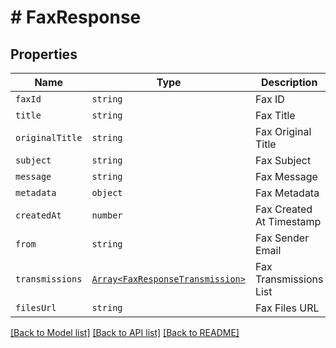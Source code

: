 # # FaxResponse



## Properties

Name | Type | Description | Notes
------------ | ------------- | ------------- | -------------
| `faxId` | ```string``` |  Fax ID  |  |
| `title` | ```string``` |  Fax Title  |  |
| `originalTitle` | ```string``` |  Fax Original Title  |  |
| `subject` | ```string``` |  Fax Subject  |  |
| `message` | ```string``` |  Fax Message  |  |
| `metadata` | ```object``` |  Fax Metadata  |  |
| `createdAt` | ```number``` |  Fax Created At Timestamp  |  |
| `from` | ```string``` |  Fax Sender Email  |  |
| `transmissions` | [```Array<FaxResponseTransmission>```](FaxResponseTransmission.md) |  Fax Transmissions List  |  |
| `filesUrl` | ```string``` |  Fax Files URL  |  |

[[Back to Model list]](../../README.md#models) [[Back to API list]](../../README.md#endpoints) [[Back to README]](../../README.md)
